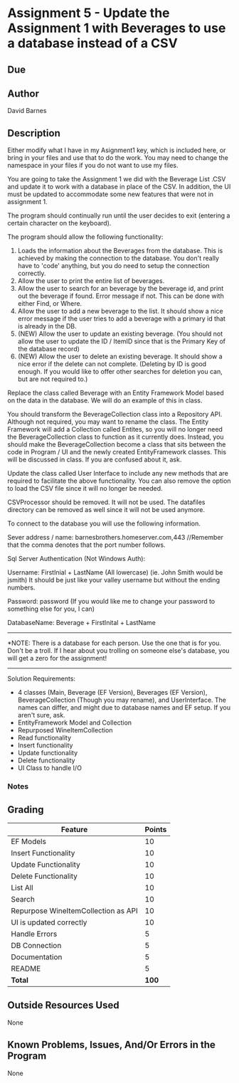 # Assignment 5 - Update the Assignment 1 with Beverages to use a database instead of a CSV

## Due

## Author

David Barnes

## Description

Either modify what I have in my Asignment1 key, which is included here, or bring in your files and use that to do the work. You may need to change the namespace in your files if you do not want to use my files.

You are going to take the Assignment 1 we did with the Beverage List .CSV and update it to work with a database in place of the CSV. In addition, the UI must be updated to accommodate some new features that were not in assignment 1.

The program should continually run until the user decides to exit (entering a certain character on the keyboard).

The program should allow the following functionality:

1. Loads the information about the Beverages from the database. This is achieved by making the connection to the database. You don't really have to 'code' anything, but you do need to setup the connection correctly.
2. Allow the user to print the entire list of beverages.
3. Allow the user to search for an beverage by the beverage id, and print out the beverage if found. Error message if not. This can be done with either Find, or Where.
4. Allow the user to add a new beverage to the list. It should show a nice error message if the user tries to add a beverage with a primary id that is already in the DB.
5. (NEW) Allow the user to update an existing beverage. (You should not allow the user to update the ID / ItemID since that is the Primary Key of the database record)
6. (NEW) Allow the user to delete an existing beverage. It should show a nice error if the delete can not complete. (Deleting by ID is good enough. If you would like to offer other searches for deletion you can, but are not required to.)

Replace the class called Beverage with an Entity Framework Model based on the data in the database. We will do an example of this in class.

You should transform the BeverageCollection class into a Repository API. Although not required, you may want to rename the class.
The Entity Framework will add a Collection called Entites, so you will no longer need the BeverageCollection class to function as it currently does. Instead, you should make the BeverageCollection become a class that sits between the code in Program / UI and the newly created EntityFramework classes. This will be discussed in class. If you are confused about it, ask.

Update the class called User Interface to include any new methods that are required to facilitate the above functionality. You can also remove the option to load the CSV file since it will no longer be needed.

CSVProcessor should be removed. It will not be used.
The datafiles directory can be removed as well since it will not be used anymore.


To connect to the database you will use the following information.

Sever address / name: barnesbrothers.homeserver.com,443 //Remember that the comma denotes that the port number follows.

Sql Server Authentication (Not Windows Auth):

Username: FirstInial + LastName (All lowercase) (ie. John Smith would be jsmith)
It should be just like your valley username but without the ending numbers.

Password: password (If you would like me to change your password to something else for you, I can)

DatabaseName: Beverage + FirstInital + LastName

********************************************************************************************
*NOTE: There is a database for each person. Use the one that is for you. Don't be a troll. If I hear about you trolling on someone else's database, you will get a zero for the assignment!
********************************************************************************************

Solution Requirements:

* 4 classes (Main, Beverage (EF Version), Beverages (EF Version), BeverageCollection (Though you may rename), and UserInterface. The names can differ, and might due to database names and EF setup. If you aren't sure, ask.
* EntityFramework Model and Collection
* Repurposed WineItemCollection
* Read functionality
* Insert functionality
* Update functionality
* Delete functionality
* UI Class to handle I/O

### Notes



## Grading
| Feature                                 | Points |
|-----------------------------------------|--------|
| EF Models                               | 10     |
| Insert Functionality                    | 10     |
| Update Functionality                    | 10     |
| Delete Functionality                    | 10     |
| List All                                | 10     |
| Search                                  | 10     |
| Repurpose WineItemCollection as API     | 10     |
| UI is updated correctly                 | 10     |
| Handle Errors                           | 5      |
| DB Connection                           | 5      |
| Documentation                           | 5      |
| README                                  | 5      |
| **Total**                               | **100**|

## Outside Resources Used

None

## Known Problems, Issues, And/Or Errors in the Program

None
